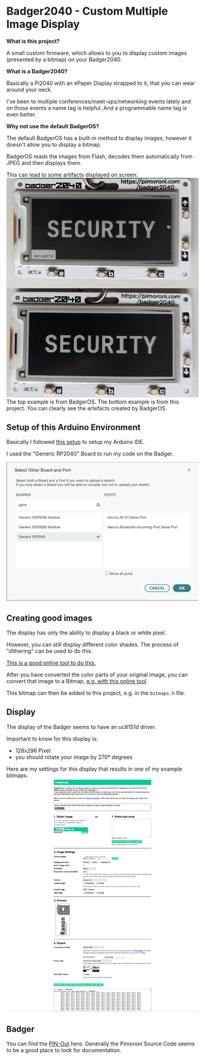 # Badger2040 - Custom Multiple Image Display

**What is this project?**

A small custom firmware, which allows to you to display custom images (presented by a bitmap) on your Badger2040.

**What is a Badger2040?**

Basically a Pi2040 with an ePaper Display strapped to it, that you can wear around your neck.

I've been to multiple conferences/meet-ups/networking events lately and on those events a name tag is helpful. And a programmable name tag is even better.

**Why not use the default BadgerOS?**

The default BadgerOS has a built-in method to display images, however it doesn't allow you to display a bitmap.

BadgerOS reads the images from Flash, decodes them automatically from JPEG and then displays them.

This can lead to some artifacts displayed on screen:
![Top: BadgerOS Example Bottom: My Bitmap](./assets/comparisons-bitmaps-vs-badger.jpg)
The top example is from BadgerOS. The bottom example is from this project.
You can clearly see the artefacts created by BadgerOS. 

## Setup of this Arduino Environment

Basically I followed [this setup](https://learn.adafruit.com/rp2040-arduino-with-the-earlephilhower-core/installing-the-earlephilhower-core) to setup my Arduino IDE.

I used the "Generic RP2040" Board to run my code on the Badger.

![Screenshot Arduino IDE](./assets/screenshot-arduino.png)

## Creating good images

The display has only the ability to display a black or white pixel.

However, you can still display different color shades. The process of "dithering" can be used to do this.

[This is a good online tool to do this.](https://www.gtab.nl/tools/dither) 

After you have converted the color parts of your original image, you can convert that image to a Bitmap, [e.g. with this online tool](https://javl.github.io/image2cpp/).

This bitmap can then be added to this project, e.g. in the `bitmaps.h` file.



## Display

The display of the Badger seems to have an uc8151d driver.

Important to know for this display is:

- 128x296 Pixel
- you should rotate your image by 270º degrees

Here are my settings for this display that results in one of my example bitmaps.
![Image2Cpp Settings](./assets/image2cpp-settings.png)


## Badger

You can find the [PIN-Out](https://github.com/pimoroni/pimoroni-pico/blob/main/libraries/badger2040/badger2040.hpp) here.
Generally the Pimoroni Source Code seems to be a good place to look for documentation. 